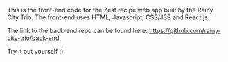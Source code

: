 This is the front-end code for the Zest recipe web app built by the Rainy City Trio. The front-end uses HTML, Javascript, CSS/JSS and React.js. 

The link to the back-end repo can be found here: https://github.com/rainy-city-trio/back-end

Try it out yourself :)